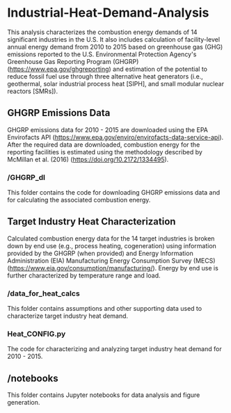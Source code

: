 # Industrial-Heat-Demand-Analysis
This analysis characterizes the combustion energy demands of 14 significant industries in the U.S. It also includes calculation of facility-level annual energy demand from 2010 to 2015 based on greenhouse gas (GHG) emissions reported to the U.S. Environmental Protection Agency's Greenhouse Gas Reporting Program (GHGRP) (https://www.epa.gov/ghgreporting) and estimation of the potential to reduce fossil fuel use through three alternative heat generators (i.e., geothermal, solar industrial process heat [SIPH], and small modular nuclear reactors [SMRs]).
## GHGRP Emissions Data
GHGRP emissions data for 2010 - 2015 are downloaded using the EPA Envirofacts API (https://www.epa.gov/enviro/envirofacts-data-service-api). After the required data are downloaded, combustion energy for the reporting facilities is estimated using the methodology described by McMillan et al. (2016) (https://doi.org/10.2172/1334495). 
### /GHGRP_dl
This folder contains the code for downloading GHGRP emissions data and for calculating the associated combustion energy.
## Target Industry Heat Characterization
Calculated combustion energy data for the 14 target industries is broken down by end use (e.g., process heating, cogeneration) using information provided by the GHGRP (when provided) and Energy Information Administration (EIA) Manufacturing Energy Consumption Survey (MECS) (https://www.eia.gov/consumption/manufacturing/). Energy by end use is further characterized by temperature range and load.
### /data_for_heat_calcs
This folder contains assumptions and other supporting data used to characterize target industry heat demand.
### Heat_CONFIG.py
The code for characterizing and analyzing target industry heat demand for 2010 - 2015.
## /notebooks
This folder contains Jupyter notebooks for data analysis and figure generation.
